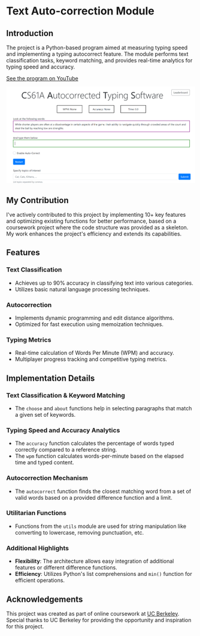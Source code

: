 # Text Auto-correction Module

## Introduction

The project is a Python-based program aimed at measuring typing speed and implementing a typing autocorrect feature. The module performs text classification tasks, keyword matching, and provides real-time analytics for typing speed and accuracy.

[See the program on YouTube](https://youtu.be/ENGe_OFuRbk)

![Text Analytics and Autocorrection Interface](images/Cats_proj.png)

## My Contribution

I've actively contributed to this project by implementing 10+ key features and optimizing existing functions for better performance, based on a coursework project where the code structure was provided as a skeleton. My work enhances the project's efficiency and extends its capabilities.

## Features

### Text Classification
- Achieves up to 90% accuracy in classifying text into various categories.
- Utilizes basic natural language processing techniques.

### Autocorrection
- Implements dynamic programming and edit distance algorithms.
- Optimized for fast execution using memoization techniques.

### Typing Metrics
- Real-time calculation of Words Per Minute (WPM) and accuracy.
- Multiplayer progress tracking and competitive typing metrics.

## Implementation Details

### Text Classification & Keyword Matching
- The `choose` and `about` functions help in selecting paragraphs that match a given set of keywords.

### Typing Speed and Accuracy Analytics
- The `accuracy` function calculates the percentage of words typed correctly compared to a reference string.
- The `wpm` function calculates words-per-minute based on the elapsed time and typed content.

### Autocorrection Mechanism
- The `autocorrect` function finds the closest matching word from a set of valid words based on a provided difference function and a limit.

### Utilitarian Functions
- Functions from the `utils` module are used for string manipulation like converting to lowercase, removing punctuation, etc.

### Additional Highlights
- **Flexibility**: The architecture allows easy integration of additional features or different difference functions.
- **Efficiency**: Utilizes Python's list comprehensions and `min()` function for efficient operations.


## Acknowledgements

This project was created as part of online coursework at [UC Berkeley](https://inst.eecs.berkeley.edu/~cs61a/su20/proj/cats/). Special thanks to UC Berkeley for providing the opportunity and inspiration for this project.

